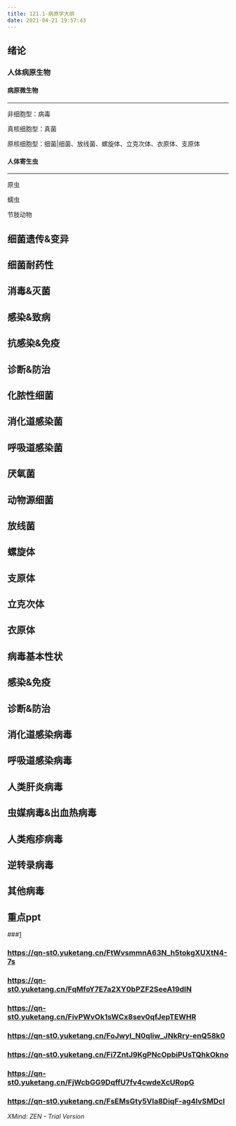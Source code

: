 ```yaml
---
title: 121.1-病原学大纲
date: 2021-04-21 19:57:43      
---
```




## 绪论

### 人体病原生物

#### 病原微生物

------

非细胞型：病毒

真核细胞型：真菌

原核细胞型：细菌|细菌、放线菌、螺旋体、立克次体、衣原体、支原体



#### 人体寄生虫

-------

原虫

蠕虫

节肢动物



## 细菌遗传&变异

## 细菌耐药性

## 消毒&灭菌

## 感染&致病

## 抗感染&免疫

## 诊断&防治

## 化脓性细菌

## 消化道感染菌

## 呼吸道感染菌

## 厌氧菌

## 动物源细菌

## 放线菌

## 螺旋体

## 支原体

## 立克次体

## 衣原体

## 病毒基本性状

## 感染&免疫

## 诊断&防治

## 消化道感染病毒

## 呼吸道感染病毒

## 人类肝炎病毒

## 虫媒病毒&出血热病毒

## 人类疱疹病毒

## 逆转录病毒

## 其他病毒



## 重点ppt

###[1]( https://qn-st0.yuketang.cn/FvNulLUsJXfKpBCW807oTvsbipdp)

### https://qn-st0.yuketang.cn/FtWvsmmnA63N_h5tokgXUXtN4-7s

### https://qn-st0.yuketang.cn/FqMfoY7E7a2XY0bPZF2SeeA19dIN

### https://qn-st0.yuketang.cn/FivPWvOk1sWCx8sev0qfJepTEWHR

### https://qn-st0.yuketang.cn/FoJwyI_N0qIiw_JNkRry-enQ58k0

### https://qn-st0.yuketang.cn/Fi7ZntJ9KgPNcOpbiPUsTQhkOkno

### https://qn-st0.yuketang.cn/FjWcbGG9DqffU7fv4cwdeXcURopG

### https://qn-st0.yuketang.cn/FsEMsGty5Vla8DiqF-ag4lvSMDcl

*XMind: ZEN - Trial Version*
